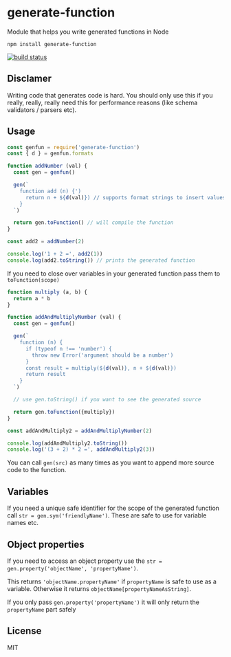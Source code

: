 # generate-function

Module that helps you write generated functions in Node

```
npm install generate-function
```

[![build status](http://img.shields.io/travis/mafintosh/generate-function.svg?style=flat)](http://travis-ci.org/mafintosh/generate-function)

## Disclamer

Writing code that generates code is hard.
You should only use this if you really, really, really need this for performance reasons (like schema validators / parsers etc).

## Usage

``` js
const genfun = require('generate-function')
const { d } = genfun.formats

function addNumber (val) {
  const gen = genfun()

  gen(`
    function add (n) {')
      return n + ${d(val)}) // supports format strings to insert values
    }
  `)

  return gen.toFunction() // will compile the function
}

const add2 = addNumber(2)

console.log('1 + 2 =', add2(1))
console.log(add2.toString()) // prints the generated function
```

If you need to close over variables in your generated function pass them to `toFunction(scope)`

``` js
function multiply (a, b) {
  return a * b
}

function addAndMultiplyNumber (val) {
  const gen = genfun()

  gen(`
    function (n) {
      if (typeof n !== 'number') {
        throw new Error('argument should be a number')
      }
      const result = multiply(${d(val)}, n + ${d(val)})
      return result
    }
  `)

  // use gen.toString() if you want to see the generated source

  return gen.toFunction({multiply})
}

const addAndMultiply2 = addAndMultiplyNumber(2)

console.log(addAndMultiply2.toString())
console.log('(3 + 2) * 2 =', addAndMultiply2(3))
```

You can call `gen(src)` as many times as you want to append more source code to the function.

## Variables

If you need a unique safe identifier for the scope of the generated function call `str = gen.sym('friendlyName')`.
These are safe to use for variable names etc.

## Object properties

If you need to access an object property use the `str = gen.property('objectName', 'propertyName')`.

This returns `'objectName.propertyName'` if `propertyName` is safe to use as a variable. Otherwise
it returns `objectName[propertyNameAsString]`.

If you only pass `gen.property('propertyName')` it will only return the `propertyName` part safely

## License

MIT
